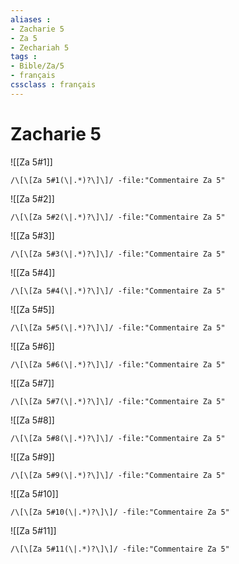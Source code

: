 ```yaml
---
aliases : 
- Zacharie 5
- Za 5
- Zechariah 5
tags : 
- Bible/Za/5
- français
cssclass : français
---
```


# Zacharie 5

![[Za 5#1]]

```query
/\[\[Za 5#1(\|.*)?\]\]/ -file:"Commentaire Za 5"
```

![[Za 5#2]]

```query
/\[\[Za 5#2(\|.*)?\]\]/ -file:"Commentaire Za 5"
```

![[Za 5#3]]

```query
/\[\[Za 5#3(\|.*)?\]\]/ -file:"Commentaire Za 5"
```

![[Za 5#4]]

```query
/\[\[Za 5#4(\|.*)?\]\]/ -file:"Commentaire Za 5"
```

![[Za 5#5]]

```query
/\[\[Za 5#5(\|.*)?\]\]/ -file:"Commentaire Za 5"
```

![[Za 5#6]]

```query
/\[\[Za 5#6(\|.*)?\]\]/ -file:"Commentaire Za 5"
```

![[Za 5#7]]

```query
/\[\[Za 5#7(\|.*)?\]\]/ -file:"Commentaire Za 5"
```

![[Za 5#8]]

```query
/\[\[Za 5#8(\|.*)?\]\]/ -file:"Commentaire Za 5"
```

![[Za 5#9]]

```query
/\[\[Za 5#9(\|.*)?\]\]/ -file:"Commentaire Za 5"
```

![[Za 5#10]]

```query
/\[\[Za 5#10(\|.*)?\]\]/ -file:"Commentaire Za 5"
```

![[Za 5#11]]

```query
/\[\[Za 5#11(\|.*)?\]\]/ -file:"Commentaire Za 5"
```


